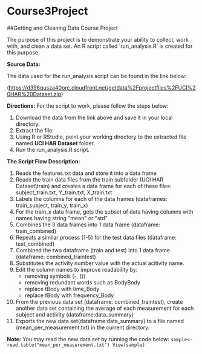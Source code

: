 # Course3Project
##Getting and Cleaning Data Course Project


The purpose of this project is to demonstrate your ability to collect, work with, and clean a data set. An R script called 'run_analysis.R'
is created for this purpose.


**Source Data:**

The data used for the run_analysis script can be found in the link below:

(https://d396qusza40orc.cloudfront.net/getdata%2Fprojectfiles%2FUCI%20HAR%20Dataset.zip) 


**Directions:**
For the script to work, please follow the steps below:

1. Download the data from the link above and save it in your local directory.
2. Extract the file.
3. Using R or RStudio, point your working directory to the extracted file named **UCI HAR Dataset** folder.
4. Run the run_analysis.R script.


**The Script Flow Description:**

1. Reads the features.txt data and store it into a data frame
2. Reads the train data files from the train subfolder (UCI HAR Dataset\train) and creates a data frame for 
    each of these files:
        subject_train.txt, Y_train.txt, X_train.txt 
3. Labels the columns for each of the data frames (dataframes: train_subject, train_y, train_x)
4. For the train_x data frame, gets the subset of data having columns with names having string "mean" or "std"
5. Combines the 3 data frames into 1 data frame (dataframe: train_combined)
6. Repeats a similar process (1-5) for the test data files (dataframe: test_combined)
7. Combined the two dataframe (train and test) into 1 data frame (dataframe: combined_traintest)
8. Substitutes the activity number value with the actual acitivity name.
9. Edit the column names to improve readability by:
    - removing symbols (-, ())
    - removing redundant words such as BodyBody
    - replace tBody with time_Body
    - replace fBody with frequency_Body
10. From the previous data set (dataframe: combined_traintest), create another data set containing the average of each measurement for each subject and activity (dataframe:data_summary)
11. Exports the new data set(dataframe:data_summary) to a file named (mean_per_measurement.txt) in the current directory.


**Note:**
You may read the new data set by running the code below:
        ```
        sample<-read.table("mean_per_measurement.txt")
        View(sample)
        ```

       

